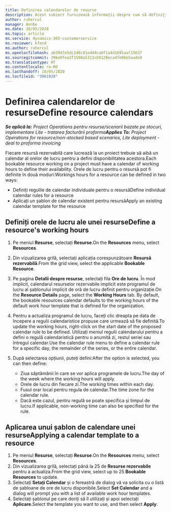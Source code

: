 ```yaml
---
title: Definirea calendarelor de resurse
description: Acest subiect furnizează informații despre cum să definiți calendarele orelor de lucru pentru resurse în Project Operations.
author: ruhercul
manager: Annbe
ms.date: 10/05/2020
ms.topic: article
ms.service: dynamics-365-customerservice
ms.reviewer: kfend
ms.author: ruhercul
ms.openlocfilehash: ab39d7e5dc2d8c01ed49ca0f1a4d1691aaf15637
ms.sourcegitcommit: 396e0fea2f1598a5313cb0128eca4fe0bb5aade9
ms.translationtype: HT
ms.contentlocale: ro-RO
ms.lasthandoff: 10/05/2020
ms.locfileid: "3961928"
---
```

# <a name="define-resource-calendars"></a><span data-ttu-id="8d5cf-103">Definirea calendarelor de resurse</span><span class="sxs-lookup"><span data-stu-id="8d5cf-103">Define resource calendars</span></span>

<span data-ttu-id="8d5cf-104">_**Se aplică la:** Project Operations pentru resurse/scenarii bazate pe stocuri, implementare Lite - tratarea facturării proforma_</span><span class="sxs-lookup"><span data-stu-id="8d5cf-104">_**Applies To:** Project Operations for resource/non-stocked based scenarios, Lite deployment - deal to proforma invoicing_</span></span>

<span data-ttu-id="8d5cf-105">Fiecare resursă rezervabilă care lucrează la un proiect trebuie să aibă un calendar al orelor de lucru pentru a defini disponibilitatea acestora.</span><span class="sxs-lookup"><span data-stu-id="8d5cf-105">Each bookable resource working on a project must have a calendar of working hours to define their availability.</span></span> <span data-ttu-id="8d5cf-106">Orele de lucru pentru o resursă pot fi definite în două moduri:</span><span class="sxs-lookup"><span data-stu-id="8d5cf-106">Workings hours for a resource can be defined in two ways:</span></span> 

   - <span data-ttu-id="8d5cf-107">Definiți regulile de calendar individuale pentru o resursă</span><span class="sxs-lookup"><span data-stu-id="8d5cf-107">Define individual calendar rules for a resource</span></span>
   - <span data-ttu-id="8d5cf-108">Aplicați un șablon de calendar existent pentru resursă</span><span class="sxs-lookup"><span data-stu-id="8d5cf-108">Apply an existing calendar template for the resource</span></span>

## <a name="define-a-resources-working-hours"></a><span data-ttu-id="8d5cf-109">Definiți orele de lucru ale unei resurse</span><span class="sxs-lookup"><span data-stu-id="8d5cf-109">Define a resource's working hours</span></span>

1. <span data-ttu-id="8d5cf-110">Pe meniul **Resurse**, selectați **Resurse**.</span><span class="sxs-lookup"><span data-stu-id="8d5cf-110">On the **Resources** menu, select **Resources**.</span></span>
2. <span data-ttu-id="8d5cf-111">Din vizualizarea grilă, selectați aplicația corespunzătoare **Resursă rezervabilă**.</span><span class="sxs-lookup"><span data-stu-id="8d5cf-111">From the grid view, select the applicable **Bookable Resource**.</span></span>
3. <span data-ttu-id="8d5cf-112">Pe pagina **Detalii despre resurse**, selectați fila **Ore de lucru**. În mod implicit, calendarul resurselor rezervabile implicit este programul de lucru al șablonului implicit de oră de lucru definit pentru organizație.</span><span class="sxs-lookup"><span data-stu-id="8d5cf-112">On the **Resource Details** page, select the **Working Hours** tab. By default, the bookable resources calendar defaults to the working hours of the default work hour template that is defined for the organization.</span></span>
4. <span data-ttu-id="8d5cf-113">Pentru a actualiza programul de lucru, faceți clic dreapta pe data de începere a regulii calendaristice propuse care urmează să fie definită.</span><span class="sxs-lookup"><span data-stu-id="8d5cf-113">To update the working hours, right-click on the start date of the proposed calendar rule to be defined.</span></span> <span data-ttu-id="8d5cf-114">Utilizați meniul regulii calendarului pentru a defini o regulă calendaristică pentru o anumită zi, restul seriei sau întregul calendar.</span><span class="sxs-lookup"><span data-stu-id="8d5cf-114">Use the calendar rule menu to define a calendar rule for a specific day, the remainder of the series, or the entire calendar.</span></span>
5. <span data-ttu-id="8d5cf-115">După selectarea opțiunii, puteți defini:</span><span class="sxs-lookup"><span data-stu-id="8d5cf-115">After the option is selected, you can then define:</span></span>

    - <span data-ttu-id="8d5cf-116">Ziua săptămânii în care se vor aplica programele de lucru.</span><span class="sxs-lookup"><span data-stu-id="8d5cf-116">The day of the week where the working hours will apply.</span></span>
    - <span data-ttu-id="8d5cf-117">Orele de lucru din fiecare zi.</span><span class="sxs-lookup"><span data-stu-id="8d5cf-117">The working times within each day.</span></span>
    - <span data-ttu-id="8d5cf-118">Fusul orar local pentru regula de calendar.</span><span class="sxs-lookup"><span data-stu-id="8d5cf-118">The time zone for the calendar rule.</span></span>
    - <span data-ttu-id="8d5cf-119">Dacă este cazul, pentru regulă se poate specifica și timpul de lucru.</span><span class="sxs-lookup"><span data-stu-id="8d5cf-119">If applicable, non-working time can also be specified for the rule.</span></span>

## <a name="applying-a-calendar-template-to-a-resource"></a><span data-ttu-id="8d5cf-120">Aplicarea unui șablon de calendare unei resurse</span><span class="sxs-lookup"><span data-stu-id="8d5cf-120">Applying a calendar template to a resource</span></span>

1. <span data-ttu-id="8d5cf-121">Pe meniul **Resurse**, selectați **Resurse**.</span><span class="sxs-lookup"><span data-stu-id="8d5cf-121">On the **Resources** menu, select **Resources**.</span></span>
2. <span data-ttu-id="8d5cf-122">Din vizualizarea grilă, selectați până la 25 de **Resurse rezervabile** pentru a actualiza.</span><span class="sxs-lookup"><span data-stu-id="8d5cf-122">From the grid view, select up to 25 **Bookable Resources** to update.</span></span>
3. <span data-ttu-id="8d5cf-123">Selectați **Setați Calendar** și o fereastră de dialog vă va solicita cu o listă de șabloane de ore de lucru disponibile.</span><span class="sxs-lookup"><span data-stu-id="8d5cf-123">Select **Set Calendar** and a dialog will prompt you with a list of available work hour templates.</span></span>
4. <span data-ttu-id="8d5cf-124">Selectați șablonul pe care doriți să îl utilizați și apoi selectați **Aplicare**.</span><span class="sxs-lookup"><span data-stu-id="8d5cf-124">Select the template you want to use, and then select **Apply**.</span></span>
